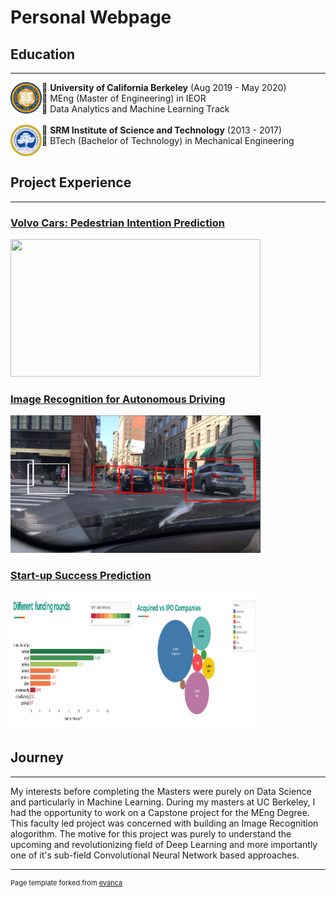 # Personal Webpage

## Education
---

<img style="float: left;" src="images/berkeley.png?raw=true" width="50" height="50"/>&#8;
 **University of California Berkeley** (Aug 2019 - May 2020)
<br>
&#8;  MEng (Master of Engineering) in IEOR
<br>
&#8;  Data Analytics and Machine Learning Track     
<br>
<img style="float: left;" src="images/srm.png?raw=true" width="50" height="50"/>&#8;
**SRM Institute of Science and Technology** (2013 - 2017)
<br>
&#8;  BTech (Bachelor of Technology) in Mechanical Engineering
<br><br>

## Project Experience
---

### [Volvo Cars: Pedestrian Intention Prediction](/meng_volvo.md)

<p align='left'>
    <img src="images/modelC.gif?raw=true" width="400" height="220"/>
</p>

### [Image Recognition for Autonomous Driving](/meng_capstone.md)

<p align='left'>
    <img src="images/capstone1.png?raw=true" width="400" height="220"/>
</p>

### [Start-up Success Prediction](/meng_startup.md)

<p align='left'>
    <img src="images/startup.png?raw=true" width="400" height="220"/>
</p>

## Journey
---

My interests before completing the Masters were purely on Data Science and particularly in Machine Learning. During my masters at UC Berkeley, I had the opportunity to work on a Capstone project for the MEng Degree. This faculty led project was concerned with building an Image Recognition alogorithm. The motive for this project was purely to understand the upcoming and revolutionizing field of Deep Learning and more importantly one of it's sub-field Convolutional Neural Network based approaches. 

---
<p style="font-size:11px">Page template forked from <a href="https://github.com/evanca/quick-portfolio">evanca</a></p>
<!-- Remove above link if you don't want to attibute -->
